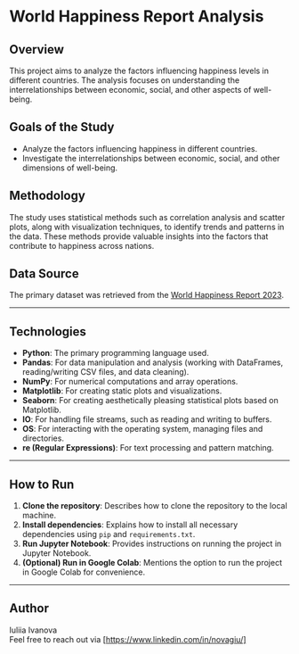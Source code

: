 # World Happiness Report Analysis

## Overview

This project aims to analyze the factors influencing happiness levels in different countries. The analysis focuses on understanding the interrelationships between economic, social, and other aspects of well-being.

## Goals of the Study

- Analyze the factors influencing happiness in different countries.
- Investigate the interrelationships between economic, social, and other dimensions of well-being.

## Methodology

The study uses statistical methods such as correlation analysis and scatter plots, along with visualization techniques, to identify trends and patterns in the data. These methods provide valuable insights into the factors that contribute to happiness across nations.

## Data Source

The primary dataset was retrieved from the [World Happiness Report 2023](https://worldhappiness.report/).

---

## Technologies

- **Python**: The primary programming language used.
- **Pandas**: For data manipulation and analysis (working with DataFrames, reading/writing CSV files, and data cleaning).
- **NumPy**: For numerical computations and array operations.
- **Matplotlib**: For creating static plots and visualizations.
- **Seaborn**: For creating aesthetically pleasing statistical plots based on Matplotlib.
- **IO**: For handling file streams, such as reading and writing to buffers.
- **OS**: For interacting with the operating system, managing files and directories.
- **re (Regular Expressions)**: For text processing and pattern matching.

---

## How to Run

1. **Clone the repository**: Describes how to clone the repository to the local machine.
2. **Install dependencies**: Explains how to install all necessary dependencies using `pip` and `requirements.txt`.
3. **Run Jupyter Notebook**: Provides instructions on running the project in Jupyter Notebook.
4. **(Optional) Run in Google Colab**: Mentions the option to run the project in Google Colab for convenience.

---

## Author
Iuliia Ivanova  
Feel free to reach out via [https://www.linkedin.com/in/novagiu/]
